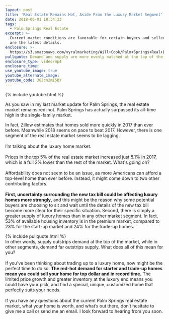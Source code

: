 ```yaml
---
layout: post
title: 'Real Estate Remains Hot, Aside From the Luxury Market Segment'
date: 2018-06-01 18:34:23
tags:
  - Palm Springs Real Estate
excerpt: >-
  Current market conditions are favorable for certain buyers and sellers. Here
  are the latest details.
enclosure: >-
  https://s3.amazonaws.com/vyralmarketing/Will+Cook/Palm+Springs+Real+Estate+Agent-+Real+Estate+Remains+Hot%252C+Aside+From+the+Luxury+Market+Segment.mp4
pullquote: Demand and supply are more evenly matched at the top of the market.
enclosure_type: video/mp4
enclosure_time:
use_youtube_image: true
youtube_alternate_image:
youtube_code: 3GJcn2mI5BY
---
```


{% include youtube.html %}

As you saw in my last market update for Palm Springs, the real estate market remains red-hot. Palm Springs has actually surpassed its all-time high in the single-family market.

In fact, Zillow estimates that homes sold more quickly in 2017 than ever before. Meanwhile 2018 seems on pace to beat 2017. However, there is one segment of the real estate market seems to be lagging.<br><br>I’m talking about the luxury home market.<br><br>Prices in the top 5% of the real estate market increased just 5.1% in 2017, which is a full 2% lower than the rest of the market. What's going on?<br><br>Affordability does not seem to be an issue, as more Americans can afford a top-level home than ever before. Instead, it might come down to two other contributing factors.<br><br>**First, uncertainty surrounding the new tax bill could be affecting luxury homes more strongly,** and this might be the reason why some potential buyers are choosing to sit and wait until the details of the new tax bill become more clear for their specific situation. Second, there is simply a greater supply of luxury homes than in any other market segment. In fact, 53% of available housing inventory is in the premium market, compared to 23% for the start-up market and 24% for the trade-up homes.

{% include pullquote.html %}<br>In other words, supply outstrips demand at the top of the market, while in other segments, demand far outstrips supply. What does all of this mean for you?<br><br>If you've been thinking about trading up to a luxury home, now might be the perfect time to do so. **The red-hot demand for starter and trade-up homes mean you could sell your home for top dollar and in record time.** The limited price growth and greater inventory at the luxury end means you could have your pick, and find a special, unique, customized home that perfectly suits your needs.<br><br>If you have any questions about the current Palm Springs real estate market, what your home is worth, and what’s out there, don’t hesitate to give me a call or send me an email. I look forward to hearing from you soon.